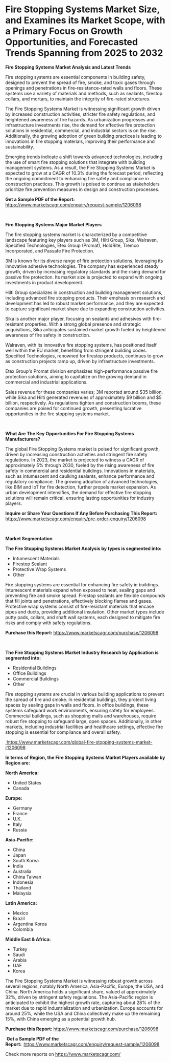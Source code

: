 <p><h1>Fire Stopping Systems Market Size, and Examines its Market Scope, with a Primary Focus on Growth Opportunities, and Forecasted Trends Spanning from 2025 to 2032</h1></p><p><strong>Fire Stopping Systems Market Analysis and Latest Trends</strong></p>
<p><p>Fire stopping systems are essential components in building safety, designed to prevent the spread of fire, smoke, and toxic gases through openings and penetrations in fire-resistance-rated walls and floors. These systems use a variety of materials and methods, such as sealants, firestop collars, and mortars, to maintain the integrity of fire-rated structures.</p><p>The Fire Stopping Systems Market is witnessing significant growth driven by increased construction activities, stricter fire safety regulations, and heightened awareness of fire hazards. As urbanization progresses and infrastructure investments rise, the demand for effective fire protection solutions in residential, commercial, and industrial sectors is on the rise. Additionally, the growing adoption of green building practices is leading to innovations in fire stopping materials, improving their performance and sustainability.</p><p>Emerging trends indicate a shift towards advanced technologies, including the use of smart fire stopping solutions that integrate with building management systems. As a result, the Fire Stopping Systems Market is expected to grow at a CAGR of 10.3% during the forecast period, reflecting the ongoing commitment to enhancing fire safety and compliance in construction practices. This growth is poised to continue as stakeholders prioritize fire prevention measures in design and construction processes.</p></p>
<p><strong>Get a Sample PDF of the Report:&nbsp;</strong> <a href="https://www.marketscagr.com/enquiry/request-sample/1206098?utm_campaign=2176&utm_medium=2&utm_source=Github&utm_content=ia&utm_term=10042025&utm_id=fire-stopping-systems">https://www.marketscagr.com/enquiry/request-sample/1206098</a></p>
<p>&nbsp;</p>
<p><strong>Fire Stopping Systems Major Market Players</strong></p>
<p><p>The fire stopping systems market is characterized by a competitive landscape featuring key players such as 3M, Hilti Group, Sika, Walraven, Specified Technologies, Etex Group (Promat), HoldRite, Tremco Incorporated, and Passafe Fire Protection. </p><p>3M is known for its diverse range of fire protection solutions, leveraging its innovative adhesive technologies. The company has experienced steady growth, driven by increasing regulatory standards and the rising demand for passive fire protection. Its market size is projected to expand with ongoing investments in product development. </p><p>Hilti Group specializes in construction and building management solutions, including advanced fire stopping products. Their emphasis on research and development has led to robust market performance, and they are expected to capture significant market share due to expanding construction activities.</p><p>Sika is another major player, focusing on sealants and adhesives with fire-resistant properties. With a strong global presence and strategic acquisitions, Sika anticipates sustained market growth fueled by heightened awareness of fire safety in construction.</p><p>Walraven, with its innovative fire stopping systems, has positioned itself well within the EU market, benefiting from stringent building codes. Specified Technologies, renowned for firestop products, continues to grow as construction projects ramp up, driven by infrastructure investments.</p><p>Etex Group's Promat division emphasizes high-performance passive fire protection solutions, aiming to capitalize on the growing demand in commercial and industrial applications. </p><p>Sales revenue for these companies varies; 3M reported around $35 billion, while Sika and Hilti generated revenues of approximately $9 billion and $5 billion, respectively. As regulations tighten and construction booms, these companies are poised for continued growth, presenting lucrative opportunities in the fire stopping systems market.</p></p>
<p>&nbsp;</p>
<p><strong>What Are The Key Opportunities For Fire Stopping Systems Manufacturers?</strong></p>
<p><p>The global Fire Stopping Systems market is poised for significant growth, driven by increasing construction activities and stringent fire safety regulations. In 2023, the market is projected to witness a CAGR of approximately 5% through 2030, fueled by the rising awareness of fire safety in commercial and residential buildings. Innovations in materials, such as intumescent and caulking sealants, enhance performance and regulatory compliance. The growing adoption of advanced technologies, like BIM and IoT for fire detection, further propels market expansion. As urban development intensifies, the demand for effective fire stopping solutions will remain critical, ensuring lasting opportunities for industry players.</p></p>
<p><strong>Inquire or Share Your Questions If Any Before Purchasing This Report:</strong> <a href="https://www.marketscagr.com/enquiry/pre-order-enquiry/1206098?utm_campaign=2176&utm_medium=2&utm_source=Github&utm_content=ia&utm_term=10042025&utm_id=fire-stopping-systems">https://www.marketscagr.com/enquiry/pre-order-enquiry/1206098</a></p>
<p>&nbsp;</p>
<p><strong>Market Segmentation</strong></p>
<p><strong>The Fire Stopping Systems Market Analysis by types is segmented into:</strong></p>
<p><ul><li>Intumescent Materials</li><li>Firestop Sealant</li><li>Protective Wrap Systems</li><li>Other</li></ul></p>
<p><p>Fire stopping systems are essential for enhancing fire safety in buildings. Intumescent materials expand when exposed to heat, sealing gaps and preventing fire and smoke spread. Firestop sealants are flexible compounds that fill joints and penetrations, effectively blocking flames and gases. Protective wrap systems consist of fire-resistant materials that encase pipes and ducts, providing additional insulation. Other market types include putty pads, collars, and shaft wall systems, each designed to mitigate fire risks and comply with safety regulations.</p></p>
<p><strong>Purchase this Report:&nbsp;</strong><a href="https://www.marketscagr.com/purchase/1206098?utm_campaign=2176&utm_medium=2&utm_source=Github&utm_content=ia&utm_term=10042025&utm_id=fire-stopping-systems">https://www.marketscagr.com/purchase/1206098</a></p>
<p>&nbsp;</p>
<p><strong>The Fire Stopping Systems Market Industry Research by Application is segmented into:</strong></p>
<p><ul><li>Residential Buildings</li><li>Office Buildings</li><li>Commercial Buildings</li><li>Other</li></ul></p>
<p><p>Fire stopping systems are crucial in various building applications to prevent the spread of fire and smoke. In residential buildings, they protect living spaces by sealing gaps in walls and floors. In office buildings, these systems safeguard work environments, ensuring safety for employees. Commercial buildings, such as shopping malls and warehouses, require robust fire stopping to safeguard large, open spaces. Additionally, in other markets, including industrial facilities and healthcare settings, effective fire stopping is essential for compliance and overall safety.</p></p>
<p><a href="https://www.marketscagr.com/global-fire-stopping-systems-market-r1206098?utm_campaign=2176&utm_medium=2&utm_source=Github&utm_content=ia&utm_term=10042025&utm_id=fire-stopping-systems">&nbsp;https://www.marketscagr.com/global-fire-stopping-systems-market-r1206098</a></p>
<p><strong>In terms of Region, the Fire Stopping Systems Market Players available by Region are:</strong></p>
<p>
    <p> <strong> North America: </strong>
        <ul>
            <li>United States</li>
            <li>Canada</li>
        </ul>
        </p> 
    <p> <strong> Europe: </strong>
        <ul>
            <li>Germany</li>
            <li>France</li>
            <li>U.K.</li>
            <li>Italy</li>
            <li>Russia</li>
        </ul>
        </p> 
    <p> <strong> Asia-Pacific: </strong>
        <ul>
            <li>China</li>
            <li>Japan</li>
            <li>South Korea</li>
            <li>India</li>
            <li>Australia</li>
            <li>China Taiwan</li>
            <li>Indonesia</li>
            <li>Thailand</li>
            <li>Malaysia</li>
        </ul>
        </p> 
    <p> <strong> Latin America: </strong>
        <ul>
            <li>Mexico</li>
            <li>Brazil</li>
            <li>Argentina Korea</li>
            <li>Colombia</li>
        </ul>
        </p> 
    <p> <strong> Middle East & Africa: </strong>
        <ul>
            <li>Turkey</li>
            <li>Saudi</li>
            <li>Arabia</li>
            <li>UAE</li>
            <li>Korea</li>
        </ul>
    </p>
    </p>
<p><p>The Fire Stopping Systems Market is witnessing robust growth across several regions, notably North America, Asia-Pacific, Europe, the USA, and China. North America holds a significant share, valued at approximately 32%, driven by stringent safety regulations. The Asia-Pacific region is anticipated to exhibit the highest growth rate, capturing about 28% of the market due to rapid industrialization and urbanization. Europe accounts for around 25%, while the USA and China collectively make up the remaining 15%, with China emerging as a potential growth hub.</p></p>
<p><strong>Purchase this Report: </strong><a href="https://www.marketscagr.com/purchase/1206098?utm_campaign=2176&utm_medium=2&utm_source=Github&utm_content=ia&utm_term=10042025&utm_id=fire-stopping-systems">https://www.marketscagr.com/purchase/1206098</a></p>
<p>&nbsp;<strong>Get a Sample PDF of the Report:&nbsp;&nbsp;</strong><a href="https://www.marketscagr.com/enquiry/request-sample/1206098?utm_campaign=2176&utm_medium=2&utm_source=Github&utm_content=ia&utm_term=10042025&utm_id=fire-stopping-systems">https://www.marketscagr.com/enquiry/request-sample/1206098</a></p>
<p><strong></strong></p>
<p>Check more reports on <a href="https://www.marketscagr.com/?utm_campaign=2176&utm_medium=2&utm_source=Github&utm_content=ia&utm_term=10042025&utm_id=fire-stopping-systems">https://www.marketscagr.com/</a></p>